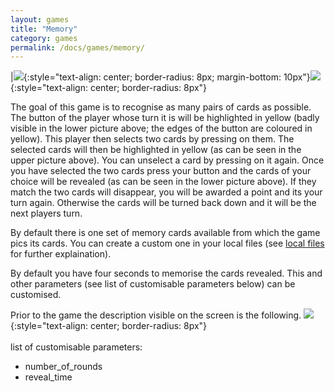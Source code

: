 ```yaml
---
layout: games
title: "Memory"
category: games
permalink: /docs/games/memory/
---
```


|![]({{site.baseurl|append:"/assets/img/g_memory0.jpg"}}){:style="text-align: center; border-radius: 8px; margin-bottom: 10px"}![]({{site.baseurl|append:"/assets/img/g_memory1.jpg"}}){:style="text-align: center; border-radius: 8px"}

The goal of this game is to recognise as many pairs of cards as possible. The button of the player whose turn it is will be highlighted in yellow (badly visible in the lower picture above; the edges of the button are coloured in yellow). This player then selects two cards by pressing on them. The selected cards will then be highlighted in yellow (as can be seen in the upper picture above). You can unselect a card by pressing on it again. Once you have selected the two cards press your button and the cards of your choice will be revealed (as can be seen in the lower picture above). If they match the two cards will disappear, you will be awarded a point and its your turn again. Otherwise the cards will be turned back down and it will be the next players turn.

By default there is one set of memory cards available from which the game pics its cards. You can create a custom one in your local files (see [local files]({{site.baseurl|append:"/docs/explorer/local_files/#2-memory"}}) for further explaination).

By default you have four seconds to memorise the cards revealed. This and other parameters (see list of customisable parameters below) can be customised.

Prior to the game the description visible on the screen is the following.
![]({{site.baseurl|append:"/assets/img/d_memory.jpg"}}){:style="text-align: center; border-radius: 8px"}
<br>
<br>
list of customisable parameters:
- number_of_rounds
- reveal_time
